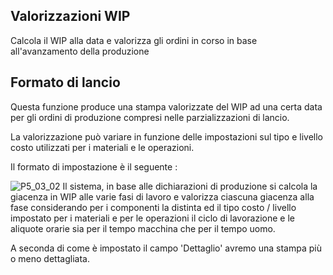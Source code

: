 ## Valorizzazioni WIP
Calcola il WIP alla data e valorizza gli ordini in corso in base all'avanzamento della produzione
## Formato di lancio
Questa funzione produce una stampa valorizzate del WIP ad una certa data per gli ordini di produzione compresi nelle parzializzazioni di lancio.

La valorizzazione può variare in funzione delle impostazioni sul tipo e livello costo utilizzati per i materiali e le operazioni.

Il formato di impostazione è il seguente : 

![P5_03_02](http://localhost:3000/immagini/MBDOC_OGG-P_P5OR95/P5_03_02.png)
Il sistema, in base alle dichiarazioni di produzione si calcola la giacenza in WIP alle varie fasi di lavoro e valorizza ciascuna giacenza alla fase considerando per i componenti la distinta ed il tipo costo / livello impostato per i materiali e per le operazioni il ciclo di lavorazione e le aliquote orarie sia per il tempo macchina che per il tempo uomo.

A seconda di come è impostato il campo 'Dettaglio' avremo una stampa più o meno dettagliata.
